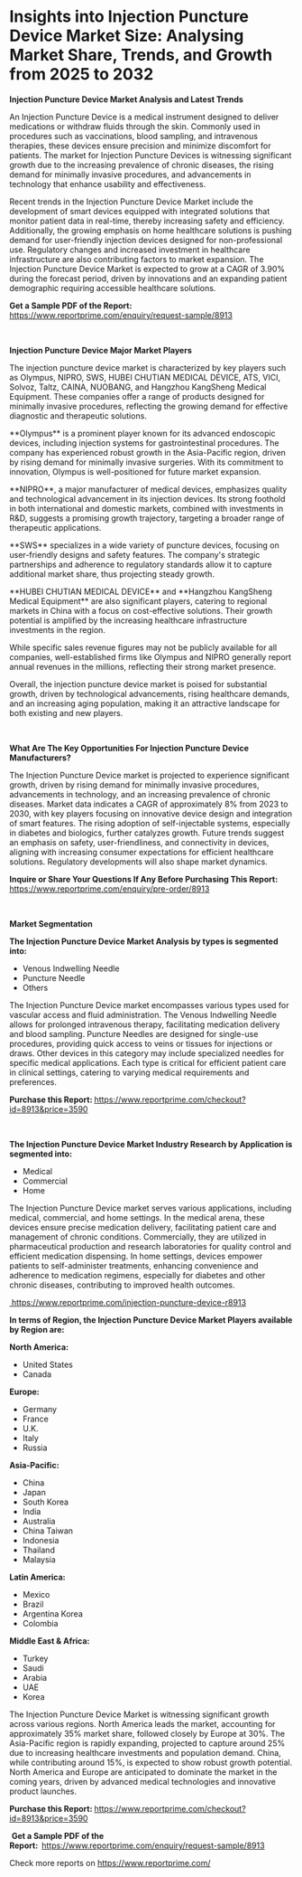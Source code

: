 <p><h1>Insights into Injection Puncture Device Market Size: Analysing Market Share, Trends, and Growth from 2025 to 2032</h1></p><p><strong>Injection Puncture Device Market Analysis and Latest Trends</strong></p>
<p><p>An Injection Puncture Device is a medical instrument designed to deliver medications or withdraw fluids through the skin. Commonly used in procedures such as vaccinations, blood sampling, and intravenous therapies, these devices ensure precision and minimize discomfort for patients. The market for Injection Puncture Devices is witnessing significant growth due to the increasing prevalence of chronic diseases, the rising demand for minimally invasive procedures, and advancements in technology that enhance usability and effectiveness.</p><p>Recent trends in the Injection Puncture Device Market include the development of smart devices equipped with integrated solutions that monitor patient data in real-time, thereby increasing safety and efficiency. Additionally, the growing emphasis on home healthcare solutions is pushing demand for user-friendly injection devices designed for non-professional use. Regulatory changes and increased investment in healthcare infrastructure are also contributing factors to market expansion. The Injection Puncture Device Market is expected to grow at a CAGR of 3.90% during the forecast period, driven by innovations and an expanding patient demographic requiring accessible healthcare solutions.</p></p>
<p><strong>Get a Sample PDF of the Report:&nbsp;</strong> <a href="https://www.reportprime.com/enquiry/request-sample/8913?utm_campaign=3535&utm_medium=2&utm_source=Github&utm_content=ia&utm_term=20032025&utm_id=injection-puncture-device">https://www.reportprime.com/enquiry/request-sample/8913</a></p>
<p>&nbsp;</p>
<p><strong>Injection Puncture Device Major Market Players</strong></p>
<p><p>The injection puncture device market is characterized by key players such as Olympus, NIPRO, SWS, HUBEI CHUTIAN MEDICAL DEVICE, ATS, VICI, Solvoz, Taltz, CAINA, NUOBANG, and Hangzhou KangSheng Medical Equipment. These companies offer a range of products designed for minimally invasive procedures, reflecting the growing demand for effective diagnostic and therapeutic solutions.</p><p>**Olympus** is a prominent player known for its advanced endoscopic devices, including injection systems for gastrointestinal procedures. The company has experienced robust growth in the Asia-Pacific region, driven by rising demand for minimally invasive surgeries. With its commitment to innovation, Olympus is well-positioned for future market expansion.</p><p>**NIPRO**, a major manufacturer of medical devices, emphasizes quality and technological advancement in its injection devices. Its strong foothold in both international and domestic markets, combined with investments in R&D, suggests a promising growth trajectory, targeting a broader range of therapeutic applications.</p><p>**SWS** specializes in a wide variety of puncture devices, focusing on user-friendly designs and safety features. The company's strategic partnerships and adherence to regulatory standards allow it to capture additional market share, thus projecting steady growth.</p><p>**HUBEI CHUTIAN MEDICAL DEVICE** and **Hangzhou KangSheng Medical Equipment** are also significant players, catering to regional markets in China with a focus on cost-effective solutions. Their growth potential is amplified by the increasing healthcare infrastructure investments in the region.</p><p>While specific sales revenue figures may not be publicly available for all companies, well-established firms like Olympus and NIPRO generally report annual revenues in the millions, reflecting their strong market presence.</p><p>Overall, the injection puncture device market is poised for substantial growth, driven by technological advancements, rising healthcare demands, and an increasing aging population, making it an attractive landscape for both existing and new players.</p></p>
<p>&nbsp;</p>
<p><strong>What Are The Key Opportunities For Injection Puncture Device Manufacturers?</strong></p>
<p><p>The Injection Puncture Device market is projected to experience significant growth, driven by rising demand for minimally invasive procedures, advancements in technology, and an increasing prevalence of chronic diseases. Market data indicates a CAGR of approximately 8% from 2023 to 2030, with key players focusing on innovative device design and integration of smart features. The rising adoption of self-injectable systems, especially in diabetes and biologics, further catalyzes growth. Future trends suggest an emphasis on safety, user-friendliness, and connectivity in devices, aligning with increasing consumer expectations for efficient healthcare solutions. Regulatory developments will also shape market dynamics.</p></p>
<p><strong>Inquire or Share Your Questions If Any Before Purchasing This Report:</strong> <a href="https://www.reportprime.com/enquiry/pre-order/8913?utm_campaign=3535&utm_medium=2&utm_source=Github&utm_content=ia&utm_term=20032025&utm_id=injection-puncture-device">https://www.reportprime.com/enquiry/pre-order/8913</a></p>
<p>&nbsp;</p>
<p><strong>Market Segmentation</strong></p>
<p><strong>The Injection Puncture Device Market Analysis by types is segmented into:</strong></p>
<p><ul><li>Venous Indwelling Needle</li><li>Puncture Needle</li><li>Others</li></ul></p>
<p><p>The Injection Puncture Device market encompasses various types used for vascular access and fluid administration. The Venous Indwelling Needle allows for prolonged intravenous therapy, facilitating medication delivery and blood sampling. Puncture Needles are designed for single-use procedures, providing quick access to veins or tissues for injections or draws. Other devices in this category may include specialized needles for specific medical applications. Each type is critical for efficient patient care in clinical settings, catering to varying medical requirements and preferences.</p></p>
<p><strong>Purchase this Report:&nbsp;</strong><a href="https://www.reportprime.com/checkout?id=8913&price=3590&utm_campaign=3535&utm_medium=2&utm_source=Github&utm_content=ia&utm_term=20032025&utm_id=injection-puncture-device">https://www.reportprime.com/checkout?id=8913&price=3590</a></p>
<p>&nbsp;</p>
<p><strong>The Injection Puncture Device Market Industry Research by Application is segmented into:</strong></p>
<p><ul><li>Medical</li><li>Commercial</li><li>Home</li></ul></p>
<p><p>The Injection Puncture Device market serves various applications, including medical, commercial, and home settings. In the medical arena, these devices ensure precise medication delivery, facilitating patient care and management of chronic conditions. Commercially, they are utilized in pharmaceutical production and research laboratories for quality control and efficient medication dispensing. In home settings, devices empower patients to self-administer treatments, enhancing convenience and adherence to medication regimens, especially for diabetes and other chronic diseases, contributing to improved health outcomes.</p></p>
<p><a href="https://www.reportprime.com/injection-puncture-device-r8913?utm_campaign=3535&utm_medium=2&utm_source=Github&utm_content=ia&utm_term=20032025&utm_id=injection-puncture-device">&nbsp;https://www.reportprime.com/injection-puncture-device-r8913</a></p>
<p><strong>In terms of Region, the Injection Puncture Device Market Players available by Region are:</strong></p>
<p>
    <p> <strong> North America: </strong>
        <ul>
            <li>United States</li>
            <li>Canada</li>
        </ul>
        </p> 
    <p> <strong> Europe: </strong>
        <ul>
            <li>Germany</li>
            <li>France</li>
            <li>U.K.</li>
            <li>Italy</li>
            <li>Russia</li>
        </ul>
        </p> 
    <p> <strong> Asia-Pacific: </strong>
        <ul>
            <li>China</li>
            <li>Japan</li>
            <li>South Korea</li>
            <li>India</li>
            <li>Australia</li>
            <li>China Taiwan</li>
            <li>Indonesia</li>
            <li>Thailand</li>
            <li>Malaysia</li>
        </ul>
        </p> 
    <p> <strong> Latin America: </strong>
        <ul>
            <li>Mexico</li>
            <li>Brazil</li>
            <li>Argentina Korea</li>
            <li>Colombia</li>
        </ul>
        </p> 
    <p> <strong> Middle East & Africa: </strong>
        <ul>
            <li>Turkey</li>
            <li>Saudi</li>
            <li>Arabia</li>
            <li>UAE</li>
            <li>Korea</li>
        </ul>
    </p>
    </p>
<p><p>The Injection Puncture Device Market is witnessing significant growth across various regions. North America leads the market, accounting for approximately 35% market share, followed closely by Europe at 30%. The Asia-Pacific region is rapidly expanding, projected to capture around 25% due to increasing healthcare investments and population demand. China, while contributing around 15%, is expected to show robust growth potential. North America and Europe are anticipated to dominate the market in the coming years, driven by advanced medical technologies and innovative product launches.</p></p>
<p><strong>Purchase this Report: </strong><a href="https://www.reportprime.com/checkout?id=8913&price=3590&utm_campaign=3535&utm_medium=2&utm_source=Github&utm_content=ia&utm_term=20032025&utm_id=injection-puncture-device">https://www.reportprime.com/checkout?id=8913&price=3590</a></p>
<p>&nbsp;<strong>Get a Sample PDF of the Report:&nbsp;&nbsp;</strong><a href="https://www.reportprime.com/enquiry/request-sample/8913?utm_campaign=3535&utm_medium=2&utm_source=Github&utm_content=ia&utm_term=20032025&utm_id=injection-puncture-device">https://www.reportprime.com/enquiry/request-sample/8913</a></p>
<p><strong></strong></p>
<p>Check more reports on <a href="https://www.reportprime.com/?utm_campaign=3535&utm_medium=2&utm_source=Github&utm_content=ia&utm_term=20032025&utm_id=injection-puncture-device">https://www.reportprime.com/</a></p>